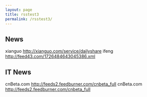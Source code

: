 ```yaml
---
layout: page
title: rsstest3
permalink: /rsstest3/
---
```


## News
xianguo <http://xianguo.com/service/dailyshare>
ifeng   <http://feed43.com/1726484643045386.xml>

## IT News
cnBeta.com <http://feeds2.feedburner.com/cnbeta_full>
cnBeta.com <http://feeds2.feedburner.com/cnbeta_full>
